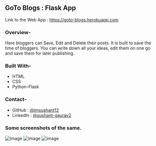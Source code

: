 ## GoTo Blogs : Flask App

Link to the Web App : https://goto-blogs.herokuapp.com

### Overview-
Here bloggers can Save, Edit and Delete their posts. It is built to save the time of bloggers. You can write down all your ideas, edit them on one go and save them for later publishing.

### Built With-
- HTML
- CSS
- Python-Flask

### Contact-
- GitHub : [@imsushant12](https://github.com/imsushant12)
- LinkedIn : [@sushant-gaurav2](https://www.linkedin.com/in/sushant-gaurav)

### Some screenshots of the same.

![image](https://user-images.githubusercontent.com/68695162/135706543-849526bb-c84b-4bcc-a18d-f1cc7ba308ca.png)
![image](https://user-images.githubusercontent.com/68695162/135706557-90f25a2b-15db-462f-bebf-c14625944b04.png)
![image](https://user-images.githubusercontent.com/68695162/135706566-fc701d12-339c-47f2-b7b8-c36f82f1450c.png)



